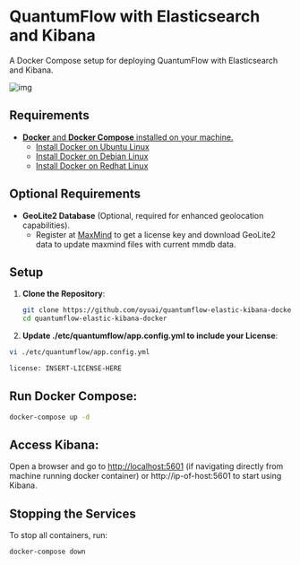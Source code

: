 # QuantumFlow with Elasticsearch and Kibana
A Docker Compose setup for deploying QuantumFlow with Elasticsearch and Kibana.

![img](https://oyu.ai/wp-content/uploads/2024/11/how-it-works-docker-container-version-scaled.jpg)

## Requirements
- [**Docker** and **Docker Compose** installed on your machine.](https://docs.docker.com/engine/install/)
  - [Install Docker on Ubuntu Linux](https://docs.docker.com/engine/install/ubuntu/)
  - [Install Docker on Debian Linux](https://docs.docker.com/engine/install/debian/)
  - [Install Docker on Redhat Linux](https://docs.docker.com/engine/install/rhel/)

## Optional Requirements
- **GeoLite2 Database** (Optional, required for enhanced geolocation capabilities).
  - Register at [MaxMind](https://www.maxmind.com) to get a license key and download GeoLite2 data to update maxmind files with current mmdb data.
  
## Setup

1. **Clone the Repository**:
   ```bash
   git clone https://github.com/oyuai/quantumflow-elastic-kibana-docker.git
   cd quantumflow-elastic-kibana-docker
1. **Update ./etc/quantumflow/app.config.yml to include your License**:
```bash
vi ./etc/quantumflow/app.config.yml
```

```bash
license: INSERT-LICENSE-HERE
```

## Run Docker Compose:

```bash
docker-compose up -d
```


## Access Kibana:
Open a browser and go to [http://localhost:5601](http://localhost:5601) (if navigating directly from machine running docker container) or http://ip-of-host:5601 to start using Kibana.

## Stopping the Services
To stop all containers, run:

```bash
docker-compose down
